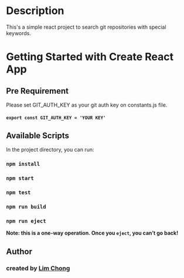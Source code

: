 # Description
This's a simple react project to search git repositories with special keywords.

# Getting Started with Create React App

## Pre Requirement 

Please set GIT_AUTH_KEY as your git auth key on constants.js file.
#### `export const GIT_AUTH_KEY = 'YOUR KEY'`

## Available Scripts

In the project directory, you can run:
### `npm install`
### `npm start`
### `npm test`
### `npm run build`
### `npm run eject`

**Note: this is a one-way operation. Once you `eject`, you can’t go back!**

## Author
### created by [Lim Chong](https://github.com/Lovely-Thing) 
